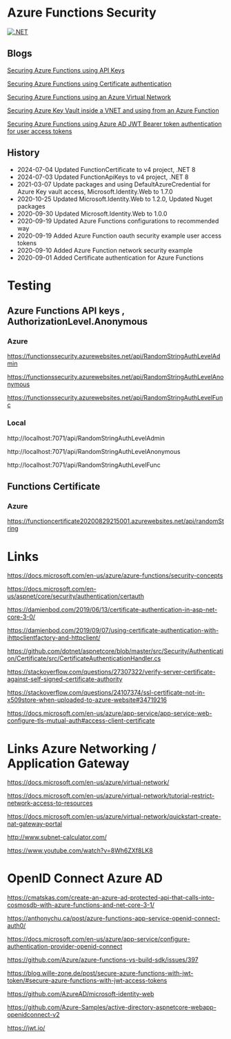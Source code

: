 # Azure Functions Security

[![.NET](https://github.com/damienbod/AzureFunctionsSecurity/actions/workflows/dotnet.yml/badge.svg)](https://github.com/damienbod/AzureFunctionsSecurity/actions/workflows/dotnet.yml)

## Blogs

[Securing Azure Functions using API Keys](https://damienbod.com/2020/08/17/securing-azure-functions-using-api-keys/)

[Securing Azure Functions using Certificate authentication](https://damienbod.com/2020/09/04/securing-azure-functions-using-certificate-authentication/)

[Securing Azure Functions using an Azure Virtual Network](https://damienbod.com/2020/09/10/securing-azure-functions-using-an-azure-virtual-network/)

[Securing Azure Key Vault inside a VNET and using from an Azure Function](https://damienbod.com/2020/09/16/securing-azure-key-vault-inside-a-vnet-and-using-from-an-azure-function/)

[Securing Azure Functions using Azure AD JWT Bearer token authentication for user access tokens](https://damienbod.com/2020/09/24/securing-azure-functions-using-azure-ad-jwt-bearer-token-authentication-for-user-access-tokens/)

## History

- 2024-07-04 Updated FunctionCertificate to v4 project, .NET 8
- 2024-07-03 Updated FunctionApiKeys to v4 project, .NET 8
- 2021-03-07 Update packages and using DefaultAzureCredential for Azure Key vault access,  Microsoft.Identity.Web to 1.7.0
- 2020-10-25 Updated Microsoft.Identity.Web to 1.2.0, Updated Nuget packages
- 2020-09-30 Updated Microsoft.Identity.Web to 1.0.0
- 2020-09-19 Updated Azure Functions configurations to recommended way
- 2020-09-19 Added Azure Function oauth security example user access tokens
- 2020-09-10 Added Azure Function network security example
- 2020-09-01 Added Certificate authentication for Azure Functions

# Testing

## Azure Functions API keys , AuthorizationLevel.Anonymous

### Azure

https://functionssecurity.azurewebsites.net/api/RandomStringAuthLevelAdmin

https://functionssecurity.azurewebsites.net/api/RandomStringAuthLevelAnonymous

https://functionssecurity.azurewebsites.net/api/RandomStringAuthLevelFunc

### Local

http://localhost:7071/api/RandomStringAuthLevelAdmin

http://localhost:7071/api/RandomStringAuthLevelAnonymous

http://localhost:7071/api/RandomStringAuthLevelFunc

## Functions Certificate

### Azure

https://functioncertificate20200829215001.azurewebsites.net/api/randomString

# Links

https://docs.microsoft.com/en-us/azure/azure-functions/security-concepts

https://docs.microsoft.com/en-us/aspnet/core/security/authentication/certauth

https://damienbod.com/2019/06/13/certificate-authentication-in-asp-net-core-3-0/

https://damienbod.com/2019/09/07/using-certificate-authentication-with-ihttpclientfactory-and-httpclient/

https://github.com/dotnet/aspnetcore/blob/master/src/Security/Authentication/Certificate/src/CertificateAuthenticationHandler.cs
                
https://stackoverflow.com/questions/27307322/verify-server-certificate-against-self-signed-certificate-authority

https://stackoverflow.com/questions/24107374/ssl-certificate-not-in-x509store-when-uploaded-to-azure-website#34719216

https://docs.microsoft.com/en-us/azure/app-service/app-service-web-configure-tls-mutual-auth#access-client-certificate


# Links Azure Networking / Application Gateway

https://docs.microsoft.com/en-us/azure/virtual-network/

https://docs.microsoft.com/en-us/azure/virtual-network/tutorial-restrict-network-access-to-resources

https://docs.microsoft.com/en-us/azure/virtual-network/quickstart-create-nat-gateway-portal

http://www.subnet-calculator.com/

https://www.youtube.com/watch?v=8Wh6ZXf8LK8


# OpenID Connect Azure AD

https://cmatskas.com/create-an-azure-ad-protected-api-that-calls-into-cosmosdb-with-azure-functions-and-net-core-3-1/

https://anthonychu.ca/post/azure-functions-app-service-openid-connect-auth0/

https://docs.microsoft.com/en-us/azure/app-service/configure-authentication-provider-openid-connect

https://github.com/Azure/azure-functions-vs-build-sdk/issues/397

https://blog.wille-zone.de/post/secure-azure-functions-with-jwt-token/#secure-azure-functions-with-jwt-access-tokens

https://github.com/AzureAD/microsoft-identity-web

https://github.com/Azure-Samples/active-directory-aspnetcore-webapp-openidconnect-v2

https://jwt.io/
